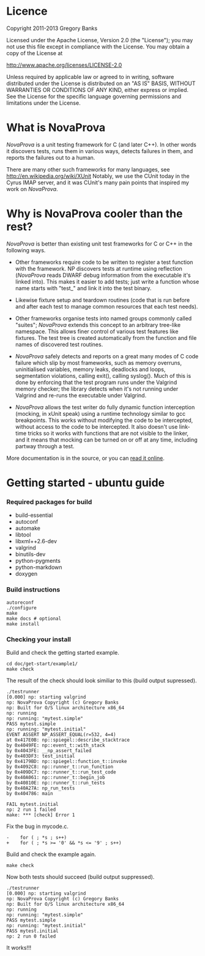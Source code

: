 # Licence #

Copyright 2011-2013 Gregory Banks

Licensed under the Apache License, Version 2.0 (the "License");
you may not use this file except in compliance with the License.
You may obtain a copy of the License at

  http://www.apache.org/licenses/LICENSE-2.0

Unless required by applicable law or agreed to in writing, software
distributed under the License is distributed on an "AS IS" BASIS,
WITHOUT WARRANTIES OR CONDITIONS OF ANY KIND, either express or implied.
See the License for the specific language governing permissions and
limitations under the License.

# What is NovaProva #

*NovaProva* is a unit testing framework for C (and later C++). In other
words it discovers tests, runs them in various ways, detects failures
in them, and reports the failures out to a human.

There are many other such frameworks for many languages, see
http://en.wikipedia.org/wiki/XUnit  Notably, we use the CUnit today
in the Cyrus IMAP server, and it was CUnit's many pain points that
inspired my work on *NovaProva*.

# Why is NovaProva cooler than the rest? #

*NovaProva* is better than existing unit test frameworks for C or C++
in the following ways.

* Other frameworks require code to be written to register a test
  function with the framework.  NP discovers tests at runtime using
  reflection (*NovaProva* reads DWARF debug information from the executable
  it's linked into). This makes it easier to add tests; just write a
  function whose name starts with "test_" and link it into the test
  binary.

* Likewise fixture setup and teardown routines (code that is run before
  and after each test to manage common resources that each test needs).

* Other frameworks organise tests into named groups commonly called
  "suites"; *NovaProva* extends this concept to an arbitrary tree-like
  namespace. This allows finer control of various test features like
  fixtures. The test tree is created automatically from the function
  and file names of discovered test routines.

* *NovaProva* safely detects and reports on a great many modes
  of C code failure which slip by most frameworks, such as memory
  overruns, uninitialised variables, memory leaks, deadlocks and
  loops, segmentation violations, calling exit(), calling syslog().
  Much of this is done by enforcing that the test program runs under
  the Valgrind memory checker; the library detects when it's not running
  under Valgrind and re-runs the executable under Valgrind.

* *NovaProva* allows the test writer do fully dynamic function
  interception (mocking, in xUnit speak) using a runtime technology
  similar to gcc breakpoints.  This works without modifying the code
  to be intercepted, without access to the code to be intercepted.
  It also doesn't use link-time tricks so it works with functions that
  are not visible to the linker, and it means that mocking can be turned
  on or off at any time, including partway through a test.

More documentation is in the source, or you can
[read it online](http://www.novaprova.org/docs.html).


# Getting started - ubuntu guide #

### Required packages for build ###

* build-essential
* autoconf
* automake
* libtool
* libxml++2.6-dev
* valgrind
* binutils-dev
* python-pygments
* python-markdown
* doxygen

### Build instructions ###

    autoreconf
    ./configure
    make
    make docs # optional
    make install

### Checking your install ###

Build and check the getting started example.

    cd doc/get-start/example1/
    make check

The result of the check should look similiar to this (build output supressed).

    ./testrunner
    [0.000] np: starting valgrind
    np: NovaProva Copyright (c) Gregory Banks
    np: Built for O/S linux architecture x86_64
    np: running
    np: running: "mytest.simple"
    PASS mytest.simple
    np: running: "mytest.initial"
    EVENT ASSERT NP_ASSERT_EQUAL(r=532, 4=4)
    at 0x417E0B: np::spiegel::describe_stacktrace
    by 0x4049FE: np::event_t::with_stack
    by 0x4043FE: __np_assert_failed
    by 0x403DF3: test_initial
    by 0x4179BD: np::spiegel::function_t::invoke
    by 0x4092C8: np::runner_t::run_function
    by 0x409DC7: np::runner_t::run_test_code
    by 0x40A061: np::runner_t::begin_job
    by 0x40810E: np::runner_t::run_tests
    by 0x40A27A: np_run_tests
    by 0x404786: main

    FAIL mytest.initial
    np: 2 run 1 failed
    make: *** [check] Error 1

Fix the bug in mycode.c.

    -    for ( ; *s ; s++)
    +    for ( ; *s >= '0' && *s <= '9' ; s++)

Build and check the example again.

    make check

Now both tests should succeed (build output suppressed).

    ./testrunner
    [0.000] np: starting valgrind
    np: NovaProva Copyright (c) Gregory Banks
    np: Built for O/S linux architecture x86_64
    np: running
    np: running: "mytest.simple"
    PASS mytest.simple
    np: running: "mytest.initial"
    PASS mytest.initial
    np: 2 run 0 failed

It works!!!
